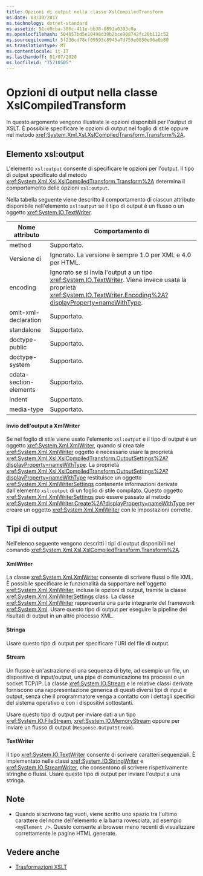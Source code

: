 ```yaml
---
title: Opzioni di output nella classe XslCompiledTransform
ms.date: 03/30/2017
ms.technology: dotnet-standard
ms.assetid: 91ce8cba-386c-411e-bb38-0891a0393c0a
ms.openlocfilehash: 504057bd5e10498d39b2bce908742fc20b112c52
ms.sourcegitcommit: 5f236cd78cf09593c8945a7d753e0850e96a0b80
ms.translationtype: MT
ms.contentlocale: it-IT
ms.lasthandoff: 01/07/2020
ms.locfileid: "75710505"
---
```

# <a name="output-options-on-the-xslcompiledtransform-class"></a>Opzioni di output nella classe XslCompiledTransform
In questo argomento vengono illustrate le opzioni disponibili per l'output di XSLT. È possibile specificare le opzioni di output nel foglio di stile oppure nel metodo <xref:System.Xml.Xsl.XslCompiledTransform.Transform%2A>.  
  
## <a name="xsloutput-element"></a>Elemento xsl:output  
 L'elemento `xsl:output` consente di specificare le opzioni per l'output. Il tipo di output specificato dal metodo <xref:System.Xml.Xsl.XslCompiledTransform.Transform%2A> determina il comportamento delle opzioni `xsl:output`.  
  
 Nella tabella seguente viene descritto il comportamento di ciascun attributo disponibile nell'elemento `xsl:output` se il tipo di output è un flusso o un oggetto <xref:System.IO.TextWriter>.  
  
|Nome attributo|Comportamento di|  
|--------------------|--------------|  
|method|Supportato.|  
|Versione di|Ignorato. La versione è sempre 1.0 per XML e 4.0 per HTML.|  
|encoding|Ignorato se si invia l'output a un tipo <xref:System.IO.TextWriter>. Viene invece usata la proprietà <xref:System.IO.TextWriter.Encoding%2A?displayProperty=nameWithType>.|  
|omit-xml-declaration|Supportato.|  
|standalone|Supportato.|  
|doctype-public|Supportato.|  
|doctype-system|Supportato.|  
|cdata-section-elements|Supportato.|  
|indent|Supportato.|  
|media-type|Supportato.|  
  
#### <a name="sending-output-to-an-xmlwriter"></a>Invio dell'output a XmlWriter  
 Se nel foglio di stile viene usato l'elemento `xsl:output` e il tipo di output è un oggetto <xref:System.Xml.XmlWriter>, quando si crea tale <xref:System.Xml.XmlWriter> oggetto è necessario usare la proprietà <xref:System.Xml.Xsl.XslCompiledTransform.OutputSettings%2A?displayProperty=nameWithType>. La proprietà <xref:System.Xml.Xsl.XslCompiledTransform.OutputSettings%2A?displayProperty=nameWithType> restituisce un oggetto <xref:System.Xml.XmlWriterSettings> contenente informazioni derivate dall'elemento `xsl:output` di un foglio di stile compilato. Questo oggetto <xref:System.Xml.XmlWriterSettings> può essere passato al metodo <xref:System.Xml.XmlWriter.Create%2A?displayProperty=nameWithType> per creare un oggetto <xref:System.Xml.XmlWriter> con le impostazioni corrette.  
  
## <a name="output-types"></a>Tipi di output  
 Nell'elenco seguente vengono descritti i tipi di output disponibili nel comando <xref:System.Xml.Xsl.XslCompiledTransform.Transform%2A>.  
  
#### <a name="xmlwriter"></a>XmlWriter  
 La classe <xref:System.Xml.XmlWriter> consente di scrivere flussi o file XML. È possibile specificare le funzionalità da supportare nell'oggetto <xref:System.Xml.XmlWriter>, incluse le opzioni di output, tramite la classe <xref:System.Xml.XmlWriterSettings> class. La classe <xref:System.Xml.XmlWriter> rappresenta una parte integrante del framework <xref:System.Xml>. Usare questo tipo di output per eseguire la pipeline dei risultati di output in un altro processo XML.  
  
#### <a name="string"></a>Stringa  
 Usare questo tipo di output per specificare l'URI del file di output.  
  
#### <a name="stream"></a>Stream  
 Un flusso è un'astrazione di una sequenza di byte, ad esempio un file, un dispositivo di input/output, una pipe di comunicazione tra processi o un socket TCP/IP. La classe <xref:System.IO.Stream> e le relative classi derivate forniscono una rappresentazione generica di questi diversi tipi di input e output, senza che il programmatore venga a contatto con i dettagli specifici del sistema operativo e con i dispositivi sottostanti.  
  
 Usare questo tipo di output per inviare dati a un tipo <xref:System.IO.FileStream>, <xref:System.IO.MemoryStream> oppure per inviare un flusso di output (`Response.OutputStream`).  
  
#### <a name="textwriter"></a>TextWriter  
 Il tipo <xref:System.IO.TextWriter> consente di scrivere caratteri sequenziali. È implementato nelle classi <xref:System.IO.StringWriter> e <xref:System.IO.StreamWriter>, che consentono di scrivere rispettivamente stringhe o flussi. Usare questo tipo di output per inviare l'output a una stringa.  
  
## <a name="notes"></a>Note  
  
- Quando si scrivono tag vuoti, viene scritto uno spazio tra l'ultimo carattere del nome dell'elemento e la barra rovesciata, ad esempio `<myElement />`. Questo consente ai browser meno recenti di visualizzare correttamente le pagine HTML generate.  
  
## <a name="see-also"></a>Vedere anche

- [Trasformazioni XSLT](../../../../docs/standard/data/xml/xslt-transformations.md)
